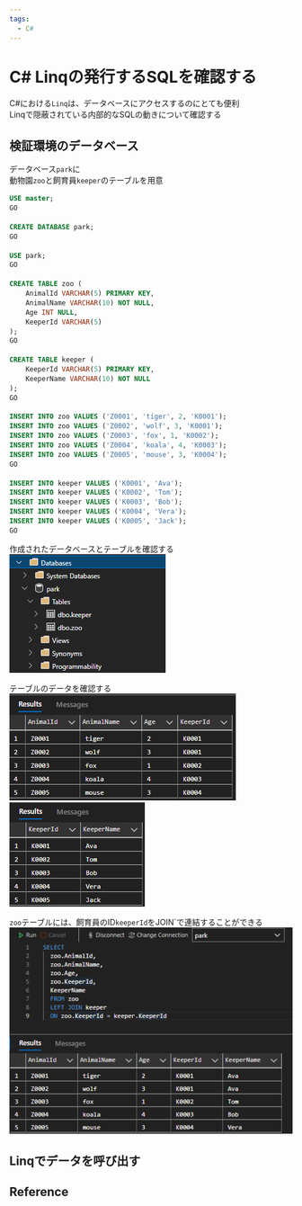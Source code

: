```yaml
---
tags:
  - C#
---
```


# C# Linqの発行するSQLを確認する

C#における`Linq`は、データベースにアクセスするのにとても便利<br>
Linqで隠蔽されている内部的なSQLの動きについて確認する<br>

## 検証環境のデータベース

データベース`park`に<br>
動物園`zoo`と飼育員`keeper`のテーブルを用意
```sql
USE master;
GO

CREATE DATABASE park;
GO

USE park;
GO

CREATE TABLE zoo (
    AnimalId VARCHAR(5) PRIMARY KEY,
    AnimalName VARCHAR(10) NOT NULL,
    Age INT NULL,
    KeeperId VARCHAR(5)
);
GO

CREATE TABLE keeper (
    KeeperId VARCHAR(5) PRIMARY KEY,
    KeeperName VARCHAR(10) NOT NULL
);
GO

INSERT INTO zoo VALUES ('Z0001', 'tiger', 2, 'K0001');
INSERT INTO zoo VALUES ('Z0002', 'wolf', 3, 'K0001');
INSERT INTO zoo VALUES ('Z0003', 'fox', 1, 'K0002');
INSERT INTO zoo VALUES ('Z0004', 'koala', 4, 'K0003');
INSERT INTO zoo VALUES ('Z0005', 'mouse', 3, 'K0004');
GO

INSERT INTO keeper VALUES ('K0001', 'Ava');
INSERT INTO keeper VALUES ('K0002', 'Tom');
INSERT INTO keeper VALUES ('K0003', 'Bob');
INSERT INTO keeper VALUES ('K0004', 'Vera');
INSERT INTO keeper VALUES ('K0005', 'Jack');
GO
```

作成されたデータベースとテーブルを確認する<br>
![database](img/sql_create_database.png)

テーブルのデータを確認する<br>
![table_zoo](img/sql_create_table_zoo.png)
<br>
![table_keeper](img/sql_create_table_keeper.png)

`zoo`テーブルには、飼育員のID`keeperId`をJOIN`で連結することができる<br>
![table_keeper](img/sql_join_table.png)

## Linqでデータを呼び出す



## Reference

